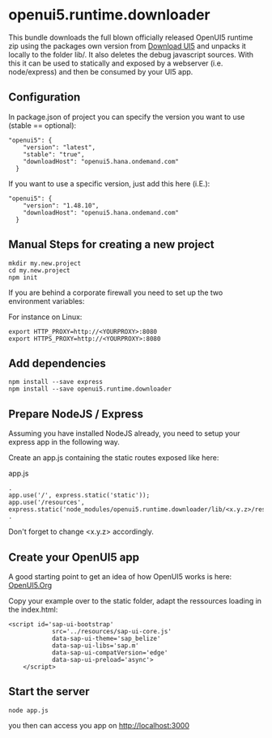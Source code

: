# openui5.runtime.downloader
This bundle downloads the full blown officially released OpenUI5 runtime zip
using the packages own version from [Download UI5](http://openui5.org/download.html) and unpacks it locally
to the folder lib/<version>. It also deletes the debug javascript sources. With this it can be used
to statically and exposed by a webserver (i.e. node/express) and then be consumed by your UI5 app.

## Configuration
In package.json of project you can specify the version you want to use (stable == optional):
```
"openui5": {
    "version": "latest",
    "stable": "true",
    "downloadHost": "openui5.hana.ondemand.com"
  }
```

If you want to use a specific version, just add this here (i.E.):
```
"openui5": {
    "version": "1.48.10",
    "downloadHost": "openui5.hana.ondemand.com"
  }
```

## Manual Steps for creating a new project

```
mkdir my.new.project
cd my.new.project
npm init
```

If you are behind a corporate firewall you need to set up the two environment variables:

For instance on Linux:
```
export HTTP_PROXY=http://<YOURPROXY>:8080
export HTTPS_PROXY=http://<YOURPROXY>:8080
```

## Add dependencies

```
npm install --save express
npm install --save openui5.runtime.downloader
```

## Prepare NodeJS / Express

Assuming you have installed NodeJS already, you need to setup your
express app in the following way.

Create an app.js containing the static routes exposed like here:

app.js

```
.
app.use('/', express.static('static'));
app.use('/resources', express.static('node_modules/openui5.runtime.downloader/lib/<x.y.z>/resources'));
.
```

Don't forget to change <x.y.z> accordingly. 

## Create your OpenUI5 app

A good starting point to get an idea of how OpenUI5 works is here:
[OpenUI5.Org](http://openui5.org/getstarted.html)

Copy your example over to the static folder, adapt the ressources 
loading in the index.html:

```
<script id='sap-ui-bootstrap'
            src='../resources/sap-ui-core.js'
            data-sap-ui-theme='sap_belize'
            data-sap-ui-libs='sap.m'
            data-sap-ui-compatVersion='edge'
            data-sap-ui-preload='async'>
    </script>
```

## Start the server

```
node app.js
```

you then can access you app on [http://localhost:3000](http://localhost:3000)